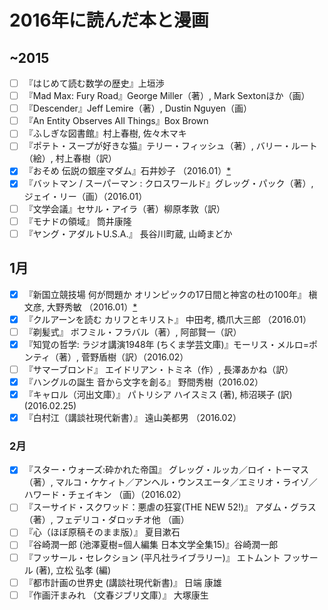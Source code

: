 # 2016年に読んだ本と漫画

## ~2015

- [ ] 『はじめて読む数学の歴史』上垣渉
- [ ] 『Mad Max: Fury Road』George Miller（著）, Mark Sextonほか（画）
- [ ] 『Descender』Jeff Lemire（著）, Dustin Nguyen（画）
- [ ] 『An Entity Observes All Things』Box Brown
- [ ] 『ふしぎな図書館』村上春樹, 佐々木マキ
- [ ] 『ポテト・スープが好きな猫』テリー・フィッシュ（著）, バリー・ルート（絵）, 村上春樹（訳）
- [x] 『おそめ 伝説の銀座マダム』石井妙子 （2016.01）[*](http://dump.isbsh.asia/post/136752667778)
- [x] 『バットマン / スーパーマン : クロスワールド』グレッグ・パック（著）, ジェイ・リー（画）（2016.01）
- [ ] 『文学会議』セサル・アイラ（著）柳原孝敦（訳）
- [ ] 『モナドの領域』 筒井康隆
- [ ] 『ヤング・アダルトU.S.A.』 長谷川町蔵, 山崎まどか

## 1月

- [x] 『新国立競技場 何が問題か オリンピックの17日間と神宮の杜の100年』 槇文彦, 大野秀敏 （2016.01）[*](http://dump.isbsh.asia/post/136753711483)
- [x] 『クルアーンを読む カリフとキリスト』 中田考, 橋爪大三郎 （2016.01）
- [ ] 『剃髪式』 ボフミル・フラバル（著）,  阿部賢一（訳）
- [x] 『知覚の哲学: ラジオ講演1948年 (ちくま学芸文庫)』モーリス・メルロ=ポンティ（著）, 菅野盾樹（訳）（2016.02）
- [ ] 『サマーブロンド』 エイドリアン・トミネ（作）, 長澤あかね（訳）
- [x] 『ハングルの誕生 音から文字を創る』 野間秀樹（2016.02）
- [x] 『キャロル（河出文庫）』 パトリシア ハイスミス (著), 柿沼瑛子 (訳) (2016.02.25)
- [x] 『白村江（講談社現代新書）』 遠山美都男 （2016.02）

### 2月

- [x] 『スター・ウォーズ:砕かれた帝国』 グレッグ・ルッカ／ロイ・トーマス（著）, マルコ・ケケィト／アンヘル・ウンスエータ／エミリオ・ライゾ／ハワード・チェイキン （画）（2016.02）
- [ ] 『スーサイド・スクワッド：悪虐の狂宴(THE NEW 52!)』 アダム・グラス（著）, フェデリコ・ダロッチオ他 （画）
- [ ] 『心（ほぼ原稿そのまま版）』 夏目漱石
- [ ] 『谷崎潤一郎 (池澤夏樹=個人編集 日本文学全集15)』谷崎潤一郎
- [ ] 『フッサール・セレクション (平凡社ライブラリー)』 エトムント フッサール (著), 立松 弘孝 (編)
- [ ] 『都市計画の世界史 (講談社現代新書)』 日端 康雄
- [ ] 『作画汗まみれ （文春ジブリ文庫）』 大塚康生